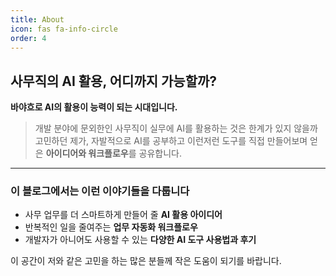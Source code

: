 ```yaml
---
title: About
icon: fas fa-info-circle
order: 4
---
```


## 사무직의 AI 활용, 어디까지 가능할까?

**바야흐로 AI의 활용이 능력이 되는 시대입니다.**

> 개발 분야에 문외한인 사무직이 실무에 AI를 활용하는 것은 한계가 있지 않을까 고민하던 제가,
> 자발적으로 AI를 공부하고 이런저런 도구를 직접 만들어보며 얻은 **아이디어와 워크플로우**를 공유합니다.

---

### 이 블로그에서는 이런 이야기들을 다룹니다

* 사무 업무를 더 스마트하게 만들어 줄 **AI 활용 아이디어**
* 반복적인 일을 줄여주는 **업무 자동화 워크플로우**
* 개발자가 아니어도 사용할 수 있는 **다양한 AI 도구 사용법과 후기**

이 공간이 저와 같은 고민을 하는 많은 분들께 작은 도움이 되기를 바랍니다.